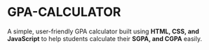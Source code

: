 # GPA-CALCULATOR

A simple, user-friendly GPA calculator built using **HTML, CSS, and JavaScript** to help students calculate their **SGPA, and CGPA** easily.